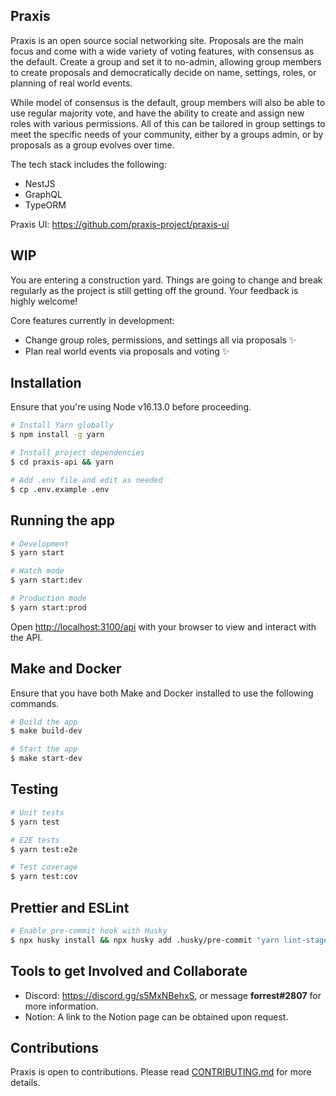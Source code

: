 ## Praxis

Praxis is an open source social networking site. Proposals are the main focus and come with a wide variety of voting features, with consensus as the default. Create a group and set it to no-admin, allowing group members to create proposals and democratically decide on name, settings, roles, or planning of real world events.

While model of consensus is the default, group members will also be able to use regular majority vote, and have the ability to create and assign new roles with various permissions. All of this can be tailored in group settings to meet the specific needs of your community, either by a groups admin, or by proposals as a group evolves over time.

The tech stack includes the following:

- NestJS
- GraphQL
- TypeORM

Praxis UI: https://github.com/praxis-project/praxis-ui

## WIP

You are entering a construction yard. Things are going to change and break regularly as the project is still getting off the ground. Your feedback is highly welcome!

Core features currently in development:

- Change group roles, permissions, and settings all via proposals ✨
- Plan real world events via proposals and voting ✨

## Installation

Ensure that you're using Node v16.13.0 before proceeding.

```bash
# Install Yarn globally
$ npm install -g yarn

# Install project dependencies
$ cd praxis-api && yarn

# Add .env file and edit as needed
$ cp .env.example .env
```

## Running the app

```bash
# Development
$ yarn start

# Watch mode
$ yarn start:dev

# Production mode
$ yarn start:prod
```

Open [http://localhost:3100/api](http://localhost:3100/api) with your browser to view and interact with the API.

## Make and Docker

Ensure that you have both Make and Docker installed to use the following commands.

```bash
# Build the app
$ make build-dev

# Start the app
$ make start-dev
```

## Testing

```bash
# Unit tests
$ yarn test

# E2E tests
$ yarn test:e2e

# Test coverage
$ yarn test:cov
```

## Prettier and ESLint

```bash
# Enable pre-commit hook with Husky
$ npx husky install && npx husky add .husky/pre-commit "yarn lint-staged"
```

## Tools to get Involved and Collaborate

- Discord: https://discord.gg/s5MxNBehxS, or message **forrest#2807** for more information.
- Notion: A link to the Notion page can be obtained upon request.

## Contributions

Praxis is open to contributions. Please read [CONTRIBUTING.md](https://github.com/praxis-project/praxis-api/blob/main/CONTRIBUTING.md) for more details.
